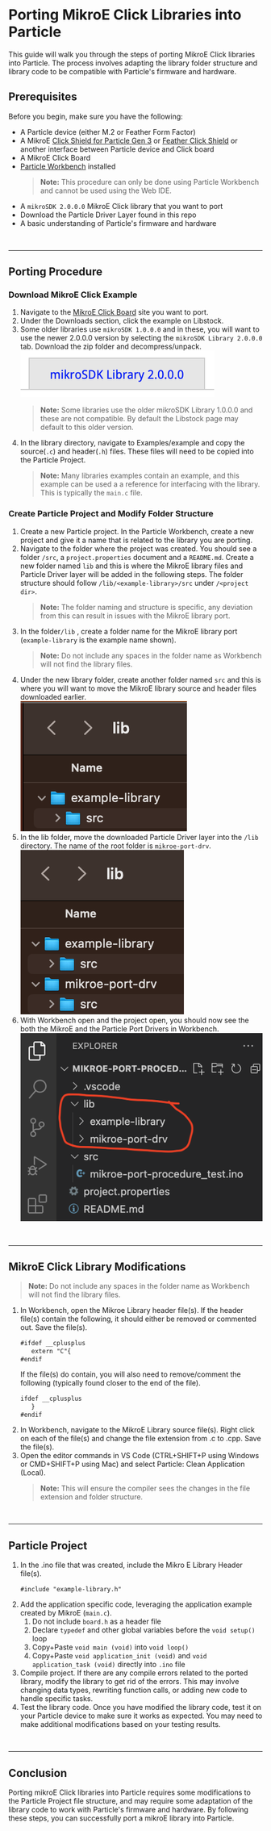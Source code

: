 # Porting MikroE Click Libraries into Particle
This guide will walk you through the steps of porting MikroE Click libraries into Particle. The process involves adapting the library folder structure and library code to be compatible with Particle's firmware and hardware.
## Prerequisites
Before you begin, make sure you have the following:
- A Particle device (either M.2 or Feather Form Factor)
- A MikroE [Click Shield for Particle Gen 3](https://www.mikroe.com/click-shield-for-particle-gen-3) or [Feather Click Shield](https://www.mikroe.com/feather-click-shield) or another interface between Particle device and Click board
- A MikroE Click Board
- [Particle Workbench](https://www.particle.io/workbench/) installed
   > **Note:** This procedure can only be done using Particle Workbench and cannot be used using the Web IDE.
- A `mikroSDK 2.0.0.0` MikroE Click library that you want to port
- Download the Particle Driver Layer found in this repo
- A basic understanding of Particle's firmware and hardware

<br>

----
## Porting Procedure

### Download MikroE Click Example 
1. Navigate to the [MikroE Click Board](https://www.mikroe.com/click) site you want to port.
2. Under the Downloads section, click the example on Libstock.
3. Some older libraries use `mikroSDK 1.0.0.0` and in these, you will want to use the newer 2.0.0.0 version by selecting the `mikroSDK Library 2.0.0.0` tab. Download the zip folder and decompress/unpack.
   ![](/docs/tab.png)
   > **Note:**  Some libraries use the older mikroSDK Library 1.0.0.0 and these are not compatible. By default the Libstock page may default to this older version.
4. In the library directory, navigate to Examples/example and copy the source(`.c`) and header(`.h`) files. These files will need to be copied into the Particle Project.
   > **Note:**  Many libraries examples contain an example, and this example can be used a a reference for interfacing with the library. This is typically the `main.c` file.  

### Create Particle Project and Modify Folder Structure
1. Create a new Particle project. In the Particle Workbench, create a new project and give it a name that is related to the library you are porting.
2. Navigate to the folder where the project was created. You should see a folder  `/src`, a `project.properties` document and a `README.md`. Create a new folder named `lib` and this is where the MikroE library files and Particle Driver layer will be added in the following steps. The folder structure should follow `/lib/<example-library>/src` under `/<project dir>`.  
   > **Note:**  The folder naming and structure is specific, any deviation from this can result in issues with the MikroE library port.  
3. In the folder`/lib` , create a folder name for the MikroE library port (`example-library` is the example name shown).  
   > **Note:**  Do not include any spaces in the folder name as Workbench will not find the library files.  
4. Under the new library folder, create another folder named `src` and this is where you will want to move the MikroE library source and header files downloaded earlier.  
   ![](/docs/src.png)  
5. In the lib folder, move the downloaded Particle Driver layer into the `/lib` directory. The name of the root folder is `mikroe-port-drv`.  
   ![](/docs/drv.png)  
6. With Workbench open and the project open, you should now see the both the MikroE and the Particle Port Drivers in Workbench.    
   ![](/docs/vs-folder.png)      

<br>

----
## MikroE Click Library Modifications  
> **Note:**  Do not include any spaces in the folder name as Workbench will not find the library files.   

1. In Workbench, open the Mikroe Library header file(s). If the header file(s) contain the following, it should either be removed or commented out. Save the file(s).  
   ```
   #ifdef __cplusplus  
      extern "C"{  
   #endif
     ```  
   If the file(s) do contain, you will also need to remove/comment the following (typically found closer to the end of the file). 
   ```
   ifdef __cplusplus  
      }  
   #endif  
    ```  
2. In Workbench, navigate to the MikroE Library source file(s). Right click on each of the file(s) and change the file extension from .c to .cpp. Save the file(s).   
3. Open the editor commands in VS Code (CTRL+SHIFT+P using Windows or CMD+SHIFT+P using Mac) and select Particle: Clean Application (Local).   
   > **Note:** This will ensure the compiler sees the changes in the file extension and folder structure.  

<br>

----
## Particle Project
1. In the .ino file that was created, include the Mikro E Library Header file(s).  
   ```
   #include "example-library.h"
   ```  
2. Add the application specific code, leveraging the application example created by MikroE (`main.c`). 
   1.  Do not include `board.h` as a header file
   2.  Declare `typedef` and other global variables before the `void setup()` loop
   3. Copy+Paste `void main (void)` into `void loop()`
   4. Copy+Paste `void application_init (void)` and `void application_task (void)` directly into `.ino` file
3. Compile project. If there are any compile errors related to the ported library, modify the library to get rid of the errors. This may involve changing data types, rewriting function calls, or adding new code to handle specific tasks.  
4. Test the library code. Once you have modified the library code, test it on your Particle device to make sure it works as expected. You may need to make additional modifications based on your testing results.  

<br>

----
## Conclusion
Porting mikroE Click libraries into Particle requires some modifications to the Particle Project file structure, and may require some adaptation of the library code to work with Particle's firmware and hardware. By following these steps, you can successfully port a mikroE library into Particle.